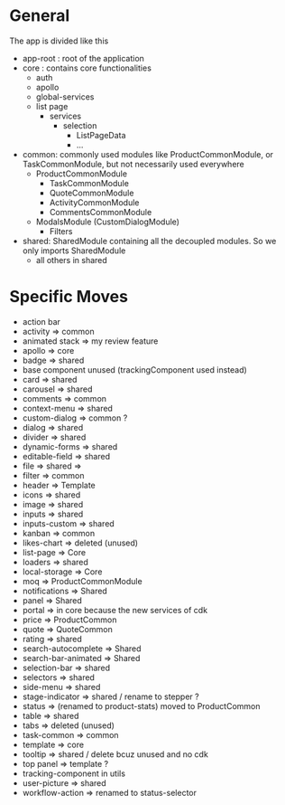 # General

The app is divided like this

- app-root : root of the application
- core : contains core functionalities
	- auth
	- apollo
	- global-services
	- list page
	  - services
		  - selection
			- ListPageData
			- ...
- common: commonly used modules like ProductCommonModule, or TaskCommonModule, but not necessarily used everywhere
  - ProductCommonModule
	- TaskCommonModule
	- QuoteCommonModule
	- ActivityCommonModule
	- CommentsCommonModule
  - ModalsModule (CustomDialogModule)
	- Filters
- shared: SharedModule containing all the decoupled modules. So we only imports SharedModule
  - all others in shared



# Specific Moves

- action bar
- activity => common
- animated stack => my review feature
- apollo => core
- badge => shared
- base component unused (trackingComponent used instead)
- card => shared
- carousel => shared
- comments => common
- context-menu => shared
- custom-dialog => common ?
- dialog => shared
- divider => shared
- dynamic-forms => shared
- editable-field => shared
- file => shared =>
- filter => common
- header => Template
- icons => shared
- image => shared
- inputs => shared
- inputs-custom => shared
- kanban => common
- likes-chart => deleted (unused)
- list-page => Core
- loaders => shared
- local-storage => Core
- moq => ProductCommonModule
- notifications => Shared
- panel => Shared
- portal => in core because the new services of cdk
- price => ProductCommon
- quote => QuoteCommon
- rating => shared
- search-autocomplete => Shared
- search-bar-animated => Shared
- selection-bar => shared
- selectors => shared
- side-menu => shared
- stage-indicator => shared / rename to stepper ?
- status => (renamed to product-stats) moved to ProductCommon
- table => shared
- tabs => deleted (unused)
- task-common => common
- template => core
- tooltip => shared / delete bcuz unused and no cdk
- top panel => template ?
- tracking-component in utils
- user-picture => shared
- workflow-action => renamed to status-selector

